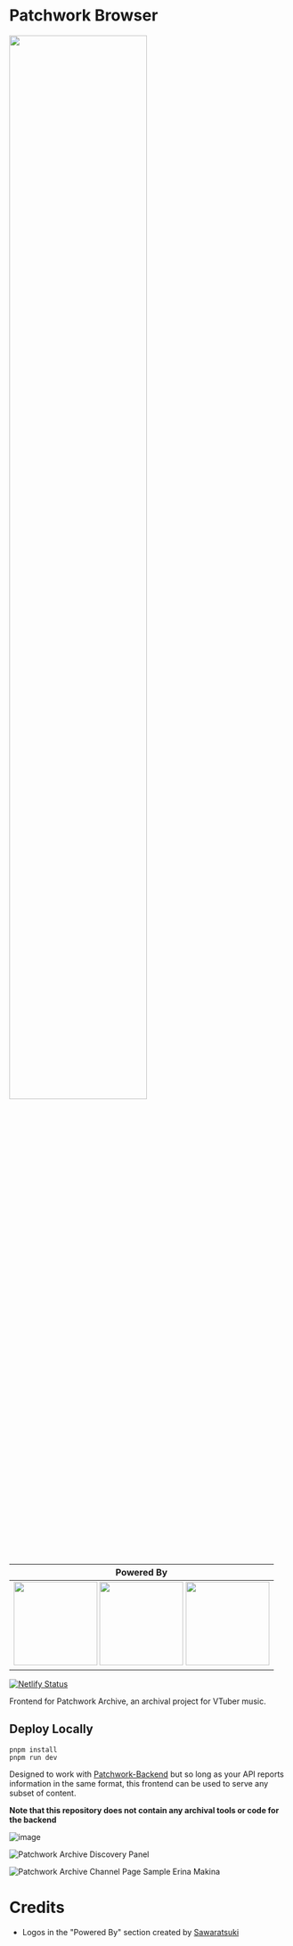 # Patchwork Browser

<img src="https://patchwork-og.vercel.app/api/og" width="70%">

| Powered By |
|-------------------------------|
| <img src="https://github.com/Patchwork-Archive/Patchwork-Browser/assets/21994085/abf8efbc-6e8c-4e47-bac8-80a100a126bb" width="150"/> <img src="https://github.com/Patchwork-Archive/Patchwork-Browser/assets/21994085/070adad1-e063-4cd0-bead-e34f56a887b9" width="150"/> <img src="https://github.com/Patchwork-Archive/Patchwork-Browser/assets/21994085/1cb241bd-19b5-4c8d-94a4-36e9048d8ccd" width="150"/>|

[![Netlify Status](https://api.netlify.com/api/v1/badges/2a8e849f-8415-4683-a6f7-06f4ff473049/deploy-status)](https://app.netlify.com/sites/patchwork-archive/deploys)

Frontend for Patchwork Archive, an archival project for VTuber music.

## Deploy Locally
```
pnpm install
pnpm run dev
```
Designed to work with [Patchwork-Backend](https://github.com/Patchwork-Archive/Patchwork-Backend) but so long as your API reports information in the same format, this frontend can be used to serve any subset of content.

**Note that this repository does not contain any archival tools or code for the backend**

![image](https://github.com/Patchwork-Archive/Patchwork-Browser/assets/21994085/f85c6729-5063-47e7-a276-ff4c370cde1d)


![Patchwork Archive Discovery Panel](https://github.com/Patchwork-Archive/Patchwork-Browser/assets/21994085/e8e4b312-754e-4baa-9aff-6ec328516573)


![Patchwork Archive Channel Page Sample Erina Makina](https://github.com/Patchwork-Archive/Patchwork-Browser/assets/21994085/a6e29e9e-b13c-4873-a9b8-0ac52fe27e56)

# Credits
- Logos in the "Powered By" section created by [Sawaratsuki](https://github.com/SAWARATSUKI/ServiceLogos)
